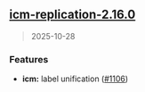 
<a name="icm-replication-2.16.0"></a>
## [icm-replication-2.16.0](https://github.com/intershop/helm-charts/compare/icm-replication-2.15.0...icm-replication-2.16.0)

> 2025-10-28

### Features

* **icm:** label unification ([#1106](https://github.com/intershop/helm-charts/issues/1106))

